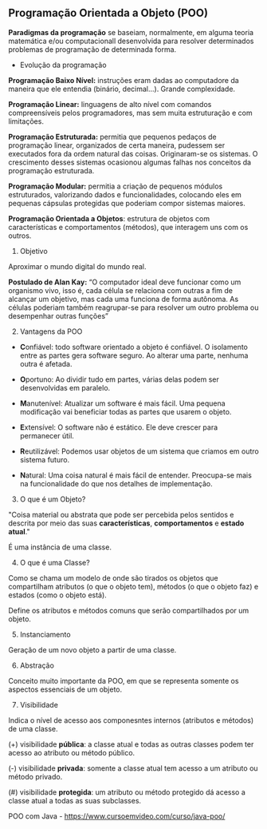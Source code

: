 ## Programação Orientada a Objeto (POO)

**Paradigmas da programação** se baseiam, normalmente, em alguma teoria matemática e/ou computacionall desenvolvida para resolver determinados problemas de programação de determinada forma.

- Evolução da programação

**Programação Baixo Nível:** instruções eram dadas ao computadore da maneira que ele entendia (binário, decimal...). Grande complexidade. 

**Programação Linear:** linguagens de alto nível com comandos compreensíveis pelos programadores, mas sem muita estruturação e com limitações. 

**Programação Estruturada:** permitia que pequenos pedaços de programação linear, organizados de certa maneira, pudessem ser executados fora da ordem natural das coisas. Originaram-se os sistemas. O crescimento desses sistemas ocasionou algumas falhas nos conceitos da programação estruturada. 

**Programação Modular:** permitia a criação de pequenos módulos estruturados, valorizando dados e funcionalidades, colocando eles em pequenas cápsulas protegidas que poderiam compor sistemas maiores.

**Programação Orientada a Objetos**: estrutura de objetos com características e comportamentos (métodos), que interagem uns com os outros.

1. Objetivo

Aproximar o mundo digital do mundo real.

**Postulado de Alan Kay:** “O computador ideal deve funcionar como um organismo vivo, isso é, cada célula se relaciona com outras a fim de alcançar um objetivo, mas cada uma funciona de forma autônoma. As células poderiam também reagrupar-se para resolver um outro problema ou desempenhar outras funções” 


2. Vantagens da POO

- **C**onfiável: todo software orientado a objeto é confiável. O isolamento entre as partes gera software seguro. Ao alterar uma parte, nenhuma outra é afetada.

- **O**portuno: Ao dividir tudo em partes, várias delas podem ser desenvolvidas em paralelo.

- **M**anutenível: Atualizar um software é mais fácil. Uma pequena modificação vai beneficiar todas as partes que usarem o objeto.

- **E**xtensível: O software não é estático. Ele deve crescer para permanecer útil.

- **R**eutilizável: Podemos usar objetos de um sistema que criamos em outro sistema futuro.

- **N**atural: Uma coisa natural é mais fácil de entender. Preocupa-se mais na funcionalidade do que nos detalhes de implementação.


3. O que é um Objeto?

"Coisa material ou abstrata que pode ser percebida pelos sentidos e descrita por meio das suas **características**, **comportamentos** e **estado atual**."

É uma instância de uma classe.

4. O que é uma Classe?

Como se chama um modelo de onde são tirados os objetos que compartilham atributos (o que o objeto tem), métodos (o que o objeto faz) e estados (como o objeto está).

Define os atributos e métodos comuns que serão compartilhados por um objeto.

5. Instanciamento

Geração de um novo objeto a partir de uma classe.

6. Abstração

Conceito muito importante da POO, em que se representa somente os aspectos essenciais de um objeto.

7. Visibilidade

Indica o nível de acesso aos componesntes internos (atributos e métodos) de uma classe.

(+) visibilidade **pública**: a classe atual e todas as outras classes podem ter acesso ao atributo ou método público.

(-) visibilidade **privada**: somente a classe atual tem acesso a um atributo ou método privado.

(#) visibilidade **protegida**: um atributo ou método protegido dá acesso a classe atual a todas as suas subclasses.


POO com Java - https://www.cursoemvideo.com/curso/java-poo/
